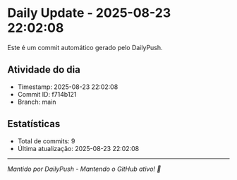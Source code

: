 # Daily Update - 2025-08-23 22:02:08

Este é um commit automático gerado pelo DailyPush.

## Atividade do dia
- Timestamp: 2025-08-23 22:02:08
- Commit ID: f714b121
- Branch: main

## Estatísticas
- Total de commits: 9
- Última atualização: 2025-08-23 22:02:08

---
*Mantido por DailyPush - Mantendo o GitHub ativo! 🚀*
